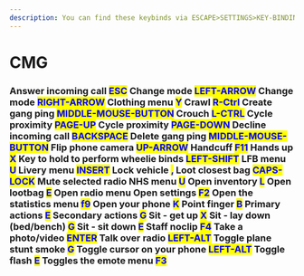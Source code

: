 ```yaml
---
description: You can find these keybinds via ESCAPE>SETTINGS>KEY-BINDINGS>CMG
---
```


# CMG

### Answer incoming call <mark style="color:blue;">ESC</mark> Change mode <mark style="color:blue;">LEFT-ARROW</mark> Change mode <mark style="color:blue;">RIGHT-ARROW</mark> Clothing menu <mark style="color:blue;">Y</mark> Crawl <mark style="color:blue;">R-Ctrl</mark> Create gang ping <mark style="color:blue;">MIDDLE-MOUSE-BUTTON</mark> Crouch <mark style="color:blue;">L-CTRL</mark> Cycle proximity <mark style="color:blue;">PAGE-UP</mark> Cycle proximity <mark style="color:blue;">PAGE-DOWN</mark> Decline incoming call <mark style="color:blue;">BACKSPACE</mark> Delete gang ping <mark style="color:blue;">MIDDLE-MOUSE-BUTTON</mark> Flip phone camera <mark style="color:blue;">UP-ARROW</mark> Handcuff <mark style="color:blue;">F11</mark> Hands up <mark style="color:blue;">X</mark> Key to hold to perform wheelie binds <mark style="color:blue;">LEFT-SHIFT</mark> LFB menu <mark style="color:blue;">U</mark> Livery menu <mark style="color:blue;">INSERT</mark> Lock vehicle <mark style="color:blue;">,</mark> Loot closest bag <mark style="color:blue;">CAPS-LOCK</mark> Mute selected radio NHS menu <mark style="color:blue;">U</mark> Open inventory <mark style="color:blue;">L</mark> Open lootbag <mark style="color:blue;">E</mark> Open radio menu Open settings <mark style="color:blue;">F2</mark> Open the statistics menu <mark style="color:blue;">f9</mark> Open your phone <mark style="color:blue;">K</mark> Point finger <mark style="color:blue;">B</mark> Primary actions <mark style="color:blue;">E</mark> Secondary actions <mark style="color:blue;">G</mark> Sit - get up <mark style="color:blue;">X</mark> Sit - lay down (bed/bench) <mark style="color:blue;">G</mark> Sit - sit down <mark style="color:blue;">E</mark> Staff noclip <mark style="color:blue;">F4</mark> Take a photo/video <mark style="color:blue;">ENTER</mark> Talk over radio <mark style="color:blue;">LEFT-ALT</mark> Toggle plane stunt smoke <mark style="color:blue;">G</mark> Toggle cursor on your phone <mark style="color:blue;">LEFT-ALT</mark> Toggle flash <mark style="color:blue;">E</mark> Toggles the emote menu <mark style="color:blue;">F3</mark>  
